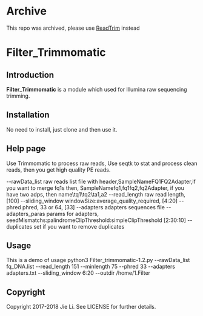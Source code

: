 # Archive

This repo was archived, please use [ReadTrim](https://github.com/jlli6t/ReadTrim.git) instead


# Filter_Trimmomatic

## Introduction
**Filter_Trimmomatic** is a module which used for Illumina raw sequencing trimming.

## Installation
No need to install, just clone and then use it.

## Help page
Use Trimmomatic to process raw reads, Use seqtk to stat and process clean reads, then you get high quality PE reads.

--rawData_list	raw reads list file with header,SampleName<tab>FQ1<tab>FQ2<tab>Adapter,if you want to merge fq1s then, SampleName<tab>fq1,fq1<tab>fq2,fq2<Tab>Adapter, if you have two adps, then name\tq1\tq2\ta1,a2
--read_length	raw read length, [100]
--sliding_window	windowSize:average_quality_required, [4:20]
--phred	phred, 33 or 64, [33]
--adapters	adapters sequences file
--adapters_paras	params for adapters, seedMismatchs:palindromeClipThreshold:simpleClipThreshold [2:30:10]
--duplicates	set if you want to remove duplicates

## Usage
This is a demo of usage
python3 Filter_trimmomatic-1.2.py --rawData_list fq_DNA.list --read_length 151 --minlength 75 --phred 33 --adapters adapters.txt --sliding_window 6:20 --outdir /home/1.Filter


## Copyright
Copyright 2017-2018 Jie Li. See LICENSE for further details.

